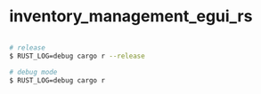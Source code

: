 # inventory_management_egui_rs

```bash

# release
$ RUST_LOG=debug cargo r --release

# debug mode
$ RUST_LOG=debug cargo r
```
